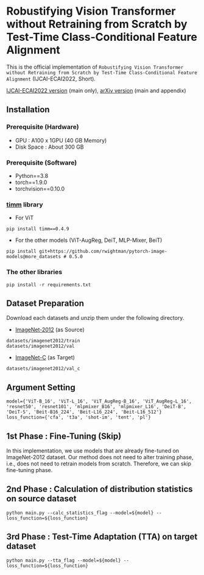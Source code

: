 # Robustifying Vision Transformer without Retraining from Scratch by Test-Time Class-Conditional Feature Alignment

This is the official implementation of `Robustifying Vision Transformer without Retraining from Scratch by Test-Time Class-Conditional Feature Alignment` (IJCAI-ECAI2022, Short).

[IJCAI-ECAI2022 version](https://test) (main only), [arXiv version](https://test) (main and appendix)

## Installation

### Prerequisite (Hardware)
- GPU : A100 x 1GPU (40 GB Memory)
- Disk Space : About 300 GB

### Prerequisite (Software)
- Python==3.8
- torch==1.9.0
- torchvision==0.10.0

### [timm](https://github.com/rwightman/pytorch-image-models) library
- For ViT
```
pip install timm==0.4.9
```

- For the other models (ViT-AugReg, DeiT, MLP-Mixer, BeiT)
```
pip install git+https://github.com/rwightman/pytorch-image-models@more_datasets # 0.5.0
```

### The other libraries
```
pip install -r requirements.txt
```

## Dataset Preparation

Download each datasets and unzip them under the following directory.

- [ImageNet-2012](https://image-net.org/index.php) (as Source)
```
datasets/imagenet2012/train
datasets/imagenet2012/val
```

- [ImageNet-C](https://github.com/hendrycks/robustness) (as Target)
```
datasets/imagenet2012/val_c
```

## Argument Setting
```
model={'ViT-B_16', 'ViT-L_16', 'ViT_AugReg-B_16', 'ViT_AugReg-L_16', 'resnet50', 'resnet101', 'mlpmixer_B16', 'mlpmixer_L16', 'DeiT-B', 'DeiT-S', 'Beit-B16_224', 'Beit-L16_224', 'Beit-L16_512'}
loss_function={'cfa', 't3a', 'shot-im', 'tent', 'pl'}
```

## 1st Phase : Fine-Tuning (Skip)
In this implementation, we use models that are already fine-tuned on ImageNet-2012 dataset.
Our method does not need to alter training phase, i.e., does not need to retrain models from scratch.
Therefore, we can skip fine-tuning phase.

## 2nd Phase : Calculation of distribution statistics on source dataset
```
python main.py --calc_statistics_flag --model=${model} --loss_function=${loss_function}
```

## 3rd Phase : Test-Time Adaptation (TTA) on target dataset
```
python main.py --tta_flag --model=${model} --loss_function=${loss_function}
```
